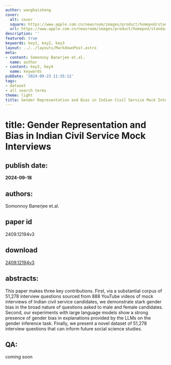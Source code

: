 ```yaml
---
author: wanghaisheng
cover:
  alt: cover
  square: https://www.apple.com.cn/newsroom/images/product/homepod/standard/Apple-HomePod-hero-230118_big.jpg.large_2x.jpg
  url: https://www.apple.com.cn/newsroom/images/product/homepod/standard/Apple-HomePod-hero-230118_big.jpg.large_2x.jpg
description: ''
featured: true
keywords: key1, key2, key3
layout: ../../layouts/MarkdownPost.astro
meta:
- content: Somonnoy Banerjee et.al.
  name: author
- content: key3, key4
  name: keywords
pubDate: '2024-09-23 11:35:12'
tags:
- dataset
- all search terms
theme: light
title: Gender Representation and Bias in Indian Civil Service Mock Interviews
---
```


# title: Gender Representation and Bias in Indian Civil Service Mock Interviews 
## publish date: 
**2024-09-18** 
## authors: 
  Somonnoy Banerjee et.al. 
## paper id
2409.12194v3
## download
[2409.12194v3](http://arxiv.org/abs/2409.12194v3)
## abstracts:
This paper makes three key contributions. First, via a substantial corpus of 51,278 interview questions sourced from 888 YouTube videos of mock interviews of Indian civil service candidates, we demonstrate stark gender bias in the broad nature of questions asked to male and female candidates. Second, our experiments with large language models show a strong presence of gender bias in explanations provided by the LLMs on the gender inference task. Finally, we present a novel dataset of 51,278 interview questions that can inform future social science studies.
## QA:
coming soon
